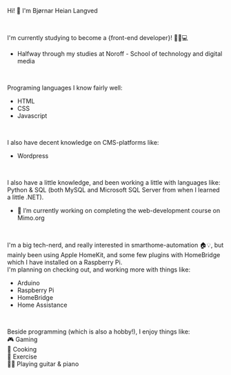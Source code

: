 Hi! :wave:
I'm Bjørnar Heian Langved 

<br>

I'm currently studying to become a {front-end developer}! :man_student::computer:
- Halfway through my studies at Noroff - School of technology and digital media

<br>

Programing languages I know fairly well: <br>
- HTML 
- CSS 
- Javascript

<br>

I also have decent knowledge on CMS-platforms like:
- Wordpress

<br>

I also have a little knowledge, and been working a little with languages like: 
Python & SQL (both MySQL and Microsoft SQL Server from when I learned a little .NET).

- 🌱 I’m currently working on completing the web-development course on Mimo.org

<br>

I'm a big tech-nerd, and really interested in smarthome-automation :house::bulb:, but mainly been using Apple HomeKit, and some few plugins with HomeBridge which I have installed on a Raspberry Pi. <br>
I'm planning on checking out, and working more with things like: <br>

- Arduino
- Raspberry Pi
- HomeBridge
- Home Assistance

<br>

Beside programming (which is also a hobby!), I enjoy things like: <br>
:video_game: Gaming <br>
:shallow_pan_of_food: Cooking <br>
:running: Exercise <br>
:guitar::musical_keyboard: Playing guitar & piano <br>

